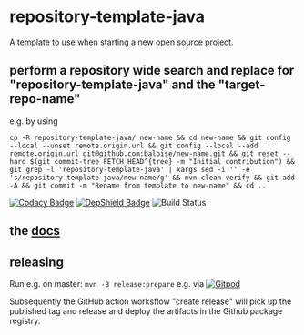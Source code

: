 # repository-template-java
A template to use when starting a new open source project.

## perform a repository wide search and replace for "repository-template-java" and the "target-repo-name"

e.g. by using

```
cp -R repository-template-java/ new-name && cd new-name && git config --local --unset remote.origin.url && git config --local --add remote.origin.url git@github.com:baloise/new-name.git && git reset --hard $(git commit-tree FETCH_HEAD^{tree} -m "Initial contribution") &&  git grep -l 'repository-template-java' | xargs sed -i '' -e 's/repository-template-java/new-name/g' && mvn clean verify && git add -A && git commit -m "Rename from template to new-name" && cd ..
```
[![Codacy Badge](https://api.codacy.com/project/badge/Grade/bf6fa237dd934970991ecba2c66db23e)](https://app.codacy.com/app/baloise/repository-template-java?utm_source=github.com&utm_medium=referral&utm_content=baloise/repository-template-java&utm_campaign=Badge_Grade_Dashboard)
[![DepShield Badge](https://depshield.sonatype.org/badges/baloise/repository-template-java/depshield.svg)](https://depshield.github.io)
![Build Status](https://github.com/baloise/repository-template-java/workflows/CI/badge.svg)

## the [docs](docs/index.md)

## releasing

Run e.g. on master: `mvn -B release:prepare` e.g. via [![Gitpod](https://gitpod.io/button/open-in-gitpod.svg)](https://gitpod.io#https://github.com/baloise/repository-template-java)

Subsequently the GitHub action worksflow "create release" will pick up the published tag and release and deploy the artifacts in the Github package registry.
